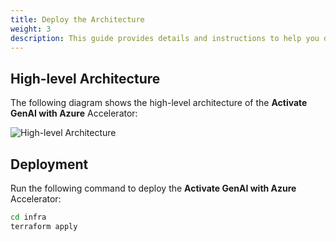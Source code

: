 ```yaml
---
title: Deploy the Architecture
weight: 3
description: This guide provides details and instructions to help you deploy the Activate GenAI with Azure Accelerator for your customer.
---
```

## High-level Architecture

The following diagram shows the high-level architecture of the **Activate GenAI with Azure** Accelerator:

![High-level Architecture](/activate-genai/img/ActivateGenAI-HLD.png)



## Deployment

Run the following command to deploy the **Activate GenAI with Azure** Accelerator:

```bash
cd infra
terraform apply
```
